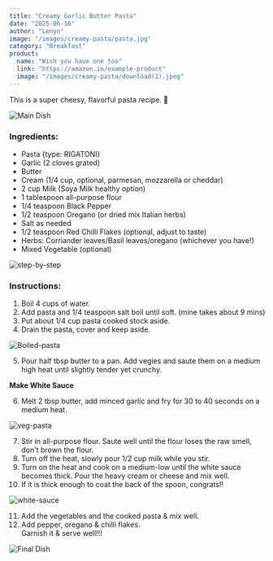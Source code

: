 ```yaml
---
title: "Creamy Garlic Butter Pasta"
date: "2025-06-16"
author: "Lenyn"
image: "/images/creamy-pasta/pasta.jpg"
category: "Breakfast"
product:
  name: "Wish you have one too"
  link: "https://amazon.in/example-product"
  image: "/images/creamy-pasta/download(1).jpeg"
---
```


This is a super cheesy, flavorful pasta recipe. 🧀

![Main Dish](/images/creamy-pasta/creamy_pasta.jpg)

### Ingredients:
- Pasta {type: RIGATONI}
- Garlic (2 cloves grated)
- Butter
- Cream (1/4 cup, optional, parmesan, mozzarella or cheddar)
- 2 cup Milk (Soya Milk healthy option)
- 1 tablespoon all-purpose flour
- 1/4 teaspoon Black Pepper
- 1/2 teaspoon Oregano (or dried mix Italian herbs)
- Salt as needed
- 1/2 teaspoon Red Chilli Flakes (optional, adjust to taste)
- Herbs: Corriander leaves/Basil leaves/oregano (whichever you have!)
- Mixed Vegetable (optional)

![step-by-step](/images/creamy-pasta/steps.gif)

### Instructions:
1. Boil 4 cups of water.
2. Add pasta and 1/4 teaspoon salt boil until soft. (mine takes about 9 mins)
3. Put about 1/4 cup pasta cooked stock aside.
4. Drain the pasta, cover and keep aside.

![Boiled-pasta](/images/creamy-pasta/boiled-pasta.jpg)

5. Pour half tbsp butter to a pan. Add vegies and saute them on a medium high heat until slightly tender yet crunchy.

**Make White Sauce**

6. Melt 2 tbsp butter, add minced garlic and fry for 30 to 40 seconds on a medium heat.

![veg-pasta](/images/creamy-pasta/veg-pasta.jpg)

7. Stir in all-purpose flour. Saute well until the flour loses the raw smell, don't brown the flour.  
8. Turn off the heat, slowly pour 1/2 cup milk while you stir.  
9. Turn on the heat and cook on a medium-low until the white sauce becomes thick. Pour the heavy cream or cheese and mix well.  
10. If it is thick enough to coat the back of the spoon, congrats!!  

![white-sauce](/images/creamy-pasta/whitesauce.jpg)

11. Add the vegetables and the cooked pasta & mix well.  
12. Add pepper, oregano & chilli flakes.  
Garnish it & serve well!!!

![Final Dish](/images/creamy-pasta/main.jpg)

